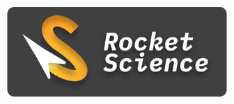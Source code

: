 <p style="text-align: center">
  <img src="https://raw.githubusercontent.com/yo-its-rocket-science/.github/master/logo.png" alt="Rocket Science" />
</p>
